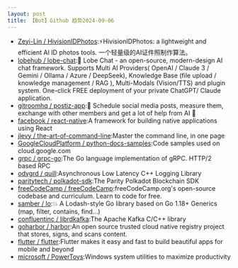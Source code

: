 ```yaml
---
layout: post
title: 【Bot】Github 趋势2024-09-06
---
```


* [Zeyi-Lin / HivisionIDPhotos](https://github.com/Zeyi-Lin/HivisionIDPhotos):⚡️HivisionIDPhotos: a lightweight and efficient AI ID photos tools. 一个轻量级的AI证件照制作算法。
* [lobehub / lobe-chat](https://github.com/lobehub/lobe-chat):🤯 Lobe Chat - an open-source, modern-design AI chat framework. Supports Multi AI Providers( OpenAI / Claude 3 / Gemini / Ollama / Azure / DeepSeek), Knowledge Base (file upload / knowledge management / RAG ), Multi-Modals (Vision/TTS) and plugin system. One-click FREE deployment of your private ChatGPT/ Claude application.
* [gitroomhq / postiz-app](https://github.com/gitroomhq/postiz-app):📨 Schedule social media posts, measure them, exchange with other members and get a lot of help from AI 🚀
* [facebook / react-native](https://github.com/facebook/react-native):A framework for building native applications using React
* [jlevy / the-art-of-command-line](https://github.com/jlevy/the-art-of-command-line):Master the command line, in one page
* [GoogleCloudPlatform / python-docs-samples](https://github.com/GoogleCloudPlatform/python-docs-samples):Code samples used on cloud.google.com
* [grpc / grpc-go](https://github.com/grpc/grpc-go):The Go language implementation of gRPC. HTTP/2 based RPC
* [odygrd / quill](https://github.com/odygrd/quill):Asynchronous Low Latency C++ Logging Library
* [paritytech / polkadot-sdk](https://github.com/paritytech/polkadot-sdk):The Parity Polkadot Blockchain SDK
* [freeCodeCamp / freeCodeCamp](https://github.com/freeCodeCamp/freeCodeCamp):freeCodeCamp.org's open-source codebase and curriculum. Learn to code for free.
* [samber / lo](https://github.com/samber/lo):💥 A Lodash-style Go library based on Go 1.18+ Generics (map, filter, contains, find...)
* [confluentinc / librdkafka](https://github.com/confluentinc/librdkafka):The Apache Kafka C/C++ library
* [goharbor / harbor](https://github.com/goharbor/harbor):An open source trusted cloud native registry project that stores, signs, and scans content.
* [flutter / flutter](https://github.com/flutter/flutter):Flutter makes it easy and fast to build beautiful apps for mobile and beyond
* [microsoft / PowerToys](https://github.com/microsoft/PowerToys):Windows system utilities to maximize productivity
